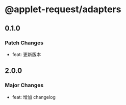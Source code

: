 # @applet-request/adapters

## 0.1.0

### Patch Changes

- feat: 更新版本

## 2.0.0

### Major Changes

- feat: 增加 changelog
